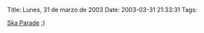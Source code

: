 Title: Lunes, 31 de marzo de 2003
Date: 2003-03-31 21:33:31
Tags: 

<a href="http://web.archive.org/web/20030410165512/http://www.skaparade.com/">Ska Parade</a> ;)
